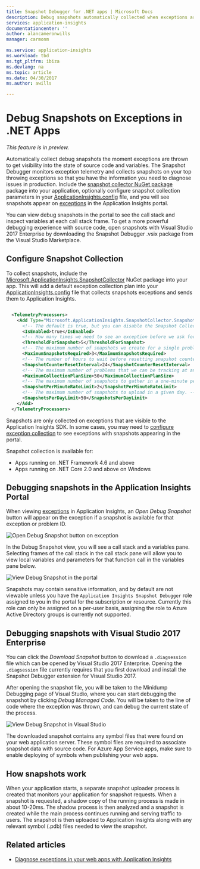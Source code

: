 ```yaml
---
title: Snapshot Debugger for .NET apps | Microsoft Docs
description: Debug snapshots automatically collected when exceptions are thrown in production .NET apps
services: application-insights
documentationcenter: ''
author: alancameronwills
manager: carmonm

ms.service: application-insights
ms.workload: tbd
ms.tgt_pltfrm: ibiza
ms.devlang: na
ms.topic: article
ms.date: 04/30/2017
ms.author: awills

---
```

# Debug Snapshots on Exceptions in .NET Apps

*This feature is in preview.*

Automatically collect debug snapshots the moment exceptions are thrown to get visibility into the state of source code and variables. The Snapshot Debugger monitors exception telemetry and collects snapshots on your top throwing exceptions so that you have the information you need to diagnose issues in production. Include the [snapshot collector NuGet package](http://www.nuget.org/packages/Microsoft.ApplicationInsights.SnapshotCollector)  package into your application, optionally configure snapshot collection parameters in your [ApplicationInsights.config](app-insights-configuration-with-applicationinsights-config.md) file, and you will see snapshots appear on [exceptions](app-insights-asp-net-exceptions.md) in the Application Insights portal.

You can view debug snapshots in the portal to see the call stack and inspect variables at each call stack frame. To get a more powerful debugging experience with source code, open snapshots with Visual Studio 2017 Enterprise by downloading the Snapshot Debugger .vsix package from the Visual Studio Marketplace.

## Configure Snapshot Collection

To collect snapshots, include the [Microsoft.ApplicationInsights.SnapshotCollector](http://www.nuget.org/packages/Microsoft.ApplicationInsights.SnapshotCollector) NuGet package into your app. This will add a default exception collection plan into your [ApplicationInsights.config](app-insights-configuration-with-applicationinsights-config.md) file that collects snapshots exceptions and sends them to Application Insights.

```xml

  <TelemetryProcessors>
    <Add Type="Microsoft.ApplicationInsights.SnapshotCollector.SnapshotCollectorTelemetryProcessor, Microsoft.ApplicationInsights.SnapshotCollector">
      <!-- The default is true, but you can disable the Snapshot Collection processor by setting it to false -->
      <IsEnabled>true</IsEnabled>
      <!-- How many times we need to see an exception before we ask for a snapshot. -->
      <ThresholdForSnapshot>5</ThresholdForSnapshot>
      <!-- The maximum number of snapshots we create for a single problem. -->
      <MaximumSnapshotsRequired>3</MaximumSnapshotsRequired>
      <!-- The number of hours to wait before resetting snapshot counter -->
      <SnapshotCounterResetInterval>24</SnapshotCounterResetInterval>
      <!-- The maximum number of problems that we can be tracking at any time. -->
      <MaximumCollectionPlanSize>50</MaximumCollectionPlanSize>
      <!-- The maximum number of snapshots to gather in a one-minute period. -->
      <SnapshotPerMinuteRateLimit>2</SnapshotPerMinuteRateLimit>
      <!-- The maximum number of snapshots to upload in a given day. -->
      <SnapshotsPerDayLimit>50</SnapshotsPerDayLimit>
    </Add>
  </TelemetryProcessors>
```

Snapshots are only collected on exceptions that are visible to the Application Insights SDK. In some cases, you may need to [configure exception collection](https://docs.microsoft.com/en-us/azure/application-insights/app-insights-asp-net-exceptions#exceptions) to see exceptions with snapshots appearing in the portal.

Snapshot collection is available for:
* Apps running on .NET Framework 4.6 and above
* Apps running on .NET Core 2.0 and above on Windows

## Debugging snapshots in the Application Insights Portal

When viewing [exceptions](app-insights-asp-net-exceptions.md) in Application Insights, an *Open Debug Snapshot* button will appear on the exception if a snapshot is available for that exception or problem ID.

![Open Debug Snapshot button on exception](./media/app-insights-snapshot-debugger/snapshot-on-exception.png)

In the Debug Snapshot view, you will see a call stack and a variables pane. Selecting frames of the call stack in the call stack pane will allow you to view local variables and parameters for that function call in the variables pane below.

![View Debug Snapshot in the portal](./media/app-insights-snapshot-debugger/open-snapshot-portal.png)

Snapshots may contain sensitive information, and by default are not viewable unless you have the `Application Insights Snapshot Debugger` role assigned to you in the portal for the subscription or resource. Currently this role can only be assigned on a per-user basis, assigning the role to Azure Active Directory groups is currently not supported.

## Debugging snapshots with Visual Studio 2017 Enterprise
You can click the *Download Snapshot* button to download a `.diagsession` file which can be opened by Visual Studio 2017 Enterprise. Opening the `.diagsession` file currently requires that you first download and install the Snapshot Debugger extension for Visual Studio 2017.

After opening the snapshot file, you will be taken to the Minidump Debugging page of Visual Studio, where you can start debugging the snapshot by clicking *Debug Managed Code*. You will be taken to the line of code where the exception was thrown, and can debug the current state of the process.

![View Debug Snapshot in Visual Studio](./media/app-insights-snapshot-debugger/open-snapshot-visualstudio.png)

The downloaded snapshot contains any symbol files that were found on your web application server. These symbol files are required to associate snapshot data with source code. For Azure App Service apps, make sure to enable deploying of symbols when publishing your web apps.

## How snapshots work

When your application starts, a separate snapshot uploader process is created that monitors your application for snapshot requests. When a snapshot is requested, a shadow copy of the running process is made in about 10-20ms. The shadow process is then analyzed and a snapshot is created while the main process continues running and serving traffic to users. The snapshot is then uploaded to Application Insights along with any relevant symbol (.pdb) files needed to view the snapshot.

## Related articles
* [Diagnose exceptions in your web apps with Application Insights](app-insights-asp-net-exceptions.md)
